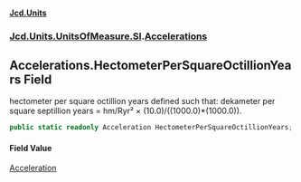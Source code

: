 #### [Jcd.Units](index 'index')
### [Jcd.Units.UnitsOfMeasure.SI](Jcd.Units.UnitsOfMeasure.SI 'Jcd.Units.UnitsOfMeasure.SI').[Accelerations](Accelerations 'Jcd.Units.UnitsOfMeasure.SI.Accelerations')

## Accelerations.HectometerPerSquareOctillionYears Field

hectometer per square octillion years defined such that: dekameter per square septillion years = hm/Ryr² ×
(10.0)/((1000.0)*(1000.0)).

```csharp
public static readonly Acceleration HectometerPerSquareOctillionYears;
```

#### Field Value
[Acceleration](Acceleration 'Jcd.Units.UnitTypes.Acceleration')